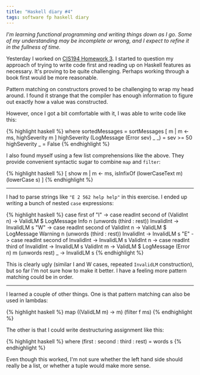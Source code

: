 ```yaml
---
title: "Haskell diary #4"
tags: software fp haskell diary
---
```


*I'm learning functional programming and writing things down as I go. Some of my understanding may be incomplete or wrong, and I expect to refine it in the fullness of time.*

Yesterday I worked on [CIS194 Homework 3](http://www.seas.upenn.edu/~cis194/hw/03-ADTs.pdf). I started to question my approach of trying to write code first and reading up on Haskell features as necessary. It's proving to be quite challenging. Perhaps working through a book first would be more reasonable. 

Pattern matching on constructors proved to be challenging to wrap my head around. I found it strange that the compiler has enough information to figure out exactly how a value was constructed. 

However, once I got a bit comfortable with it, I was able to write code like this:

{% highlight haskell %}
where sortedMessages = sortMessages [ m | m <- ms, highSeverity m ]
      highSeverity (LogMessage (Error sev) _ _) = sev >= 50
      highSeverity _ = False 
{% endhighlight %}

I also found myself using a few list comprehensions like the above. They provide convenient syntactic sugar to combine `map` and `filter`: 

{% highlight haskell %}
[ show m | m <- ms, isInfixOf (lowerCaseText m) (lowerCase s) ]
{% endhighlight %}

---

I had to parse strings like `"E 2 562 help help"` in this exercise. I ended up writing a bunch of nested `case` expressions:

{% highlight haskell %}
case first of 
    "I" ->
        case readInt second of
            (ValidInt n) -> ValidLM $ LogMessage Info n (unwords (third : rest))
            InvalidInt -> InvalidLM s
    "W" ->
        case readInt second of
            ValidInt n -> ValidLM $ LogMessage Warning n (unwords (third : rest))
            InvalidInt -> InvalidLM s
    "E" -> 
        case readInt second of 
            InvalidInt -> InvalidLM s
            ValidInt n -> 
                case readInt third of
                    InvalidInt -> InvalidLM s
                    ValidInt m -> ValidLM $ LogMessage (Error n) m (unwords rest)
    _   -> InvalidLM s
{% endhighlight %}

This is clearly ugly (similar I and W cases, repeated `InvalidLM` construction), but so far I'm not sure how to make it better. I have a feeling more pattern matching could be in order.

---

I learned a couple of other things. One is that pattern matching can also be used in lambdas:

{% highlight haskell %}
map (\(ValidLM m) -> m) (filter f ms)
{% endhighlight %}

The other is that I could write destructuring assignment like this:

{% highlight haskell %}
where (first : second : third : rest) = words s
{% endhighlight %}

Even though this worked, I'm not sure whether the left hand side should really be a list, or whether a tuple would make more sense.
